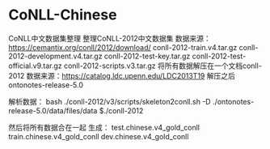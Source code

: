 # CoNLL-Chinese
CoNLL中文数据集整理
整理CoNLL-2012中文数据集
数据来源：https://cemantix.org/conll/2012/download/
conll-2012-train.v4.tar.gz
conll-2012-development.v4.tar.gz
conll-2012-test-key.tar.gz
conll-2012-test-official.v9.tar.gz
conll-2012-scripts.v3.tar.gz
将所有数据解压在一个文档conll-2012
数据来源：https://catalog.ldc.upenn.edu/LDC2013T19
解压之后ontonotes-release-5.0

解析数据：
bash ./conll-2012/v3/scripts/skeleton2conll.sh -D ./ontonotes-release-5.0/data/files/data $./conll-2012

然后将所有数据合在一起
生成：
test.chinese.v4_gold_conll
train.chinese.v4_gold_conll
dev.chinese.v4_gold_conll
